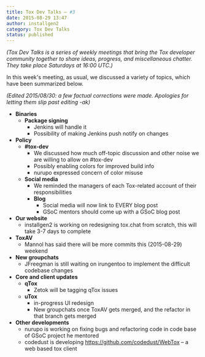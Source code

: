 ```yaml
---
title: Tox Dev Talks – #3
date: 2015-08-29 13:47
author: installgen2
category: Tox Dev Talks
status: published
---
```


*(Tox Dev Talks is a series of weekly meetings that bring the Tox
developer community together to share ideas, progress,
and miscellaneous chatter. They take place Saturdays at 16:00 UTC.)*

In this week's meeting, as usual, we discussed a variety of topics,
which have been summarized below.

*(Edited 2015/08/30: a few factual corrections were made. Apologies for
letting them slip past editing -ak)*

-   **Binaries**
    -   **Package signing**
        -   Jenkins will handle it
        -   Possibility of making Jenkins push notify on changes
-   **Policy**
    -   **\#tox-dev**
        -   We discussed how much off-topic discussion and other noise
            we are willing to allow on \#tox-dev
        -   Possibly enabling colors for improved build info
        -   nurupo expressed concern of color misuse
    -   **Social media**
        -   We reminded the managers of each Tox-related account of
            their responsibilities
        -   **Blog**
            -   Social media will now link to EVERY blog post
            -   GSoC mentors should come up with a GSoC blog post
-   **Our website**
    -   installgen2 is working on redesigning tox.chat from scratch,
        this will take 3-7 days to complete
-   **ToxAV**
    -   Mannol has said there will be more commits this (2015-08-29)
        weekend
-   **New groupchats**
    -   JFreegman is still waiting on irungentoo to implement the
        difficult codebase changes
-   **Core and client updates**
    -   **qTox**
        -   Zetok will be tagging qTox issues
    -   **uTox**
        -   in-progress UI redesign
        -   New groupchats once ToxAV gets merged, and the refactor in
            that branch gets merged
-   **Other developments**
    -   nurupo is working on fixing bugs and refactoring code in code
        base of GSoC project he mentored
    -   codedust is developing <https://github.com/codedust/WebTox> – a
        web based tox client

